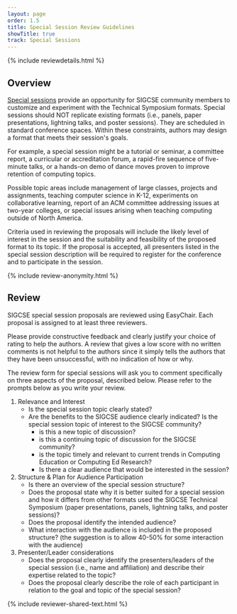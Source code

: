 ```yaml
---
layout: page
order: 1.5
title: Special Session Review Guidelines
showTitle: true
track: Special Sessions
---
```


{% include reviewdetails.html %}

## Overview 

[Special sessions](/authors/specialsessions) provide an opportunity for SIGCSE community members to customize and experiment with the Technical Symposium formats. Special sessions should NOT replicate existing formats (i.e., panels, paper presentations, lightning talks, and poster sessions). They are scheduled in standard conference spaces. Within these constraints, authors may design a format that meets their session's goals.

For example, a special session might be a tutorial or seminar, a committee report, a curricular or accreditation forum, a rapid-fire sequence of five-minute talks, or a hands-on demo of dance moves proven to improve retention of computing topics.

Possible topic areas include management of large classes, projects and assignments, teaching computer science in K-12, experiments on collaborative learning, report of an ACM committee addressing issues at two-year colleges, or special issues arising when teaching computing outside of North America.

Criteria used in reviewing the proposals will include the likely level of interest in the session and the suitability and feasibility of the proposed format to its topic. If the proposal is accepted, all presenters listed in the special session description will be required to register for the conference and to participate in the session.

{% include review-anonymity.html %}

## Review 
SIGCSE special session proposals are reviewed using EasyChair. Each proposal is assigned to at least three reviewers.

Please provide constructive feedback and clearly justify your choice of rating to help the authors. A review that gives a low score with no written comments is not helpful to the authors since it simply tells the authors that they have been unsuccessful, with no indication of how or why.

The review form for special sessions will ask you to comment specifically on three aspects of the proposal, described below.  Please refer to the prompts below as you write your review.  

1. Relevance and Interest
	- Is the special session topic clearly stated?
	- Are the benefits to the SIGCSE audience clearly indicated? Is the special session topic of interest to the SIGCSE community?
		- is this a new topic of discussion?
		- is this a continuing topic of discussion for the SIGCSE community?
		- is the topic timely and relevant to current trends in Computing Education or Computing Ed Research?
		- Is there a clear audience that would be interested in the session?
2. Structure & Plan for Audience Participation
	- Is there an overview of the special session structure?
	- Does the proposal state why it is better suited for a special session and how it differs from other formats used the SIGCSE Technical Symposium (paper presentations, panels, lightning talks, and poster sessions)?
	- Does the proposal identify the intended audience?
	- What interaction with the audience is included in the proposed structure? (the suggestion is to allow 40-50% for some interaction with the audience)
3. Presenter/Leader considerations
	- Does the proposal clearly identify the presenters/leaders of the special session (i.e., name and affiliation) and describe their expertise related to the topic?
	- Does the proposal clearly describe the role of each participant in relation to the goal and topic of the special session?
	
{% include reviewer-shared-text.html %}

